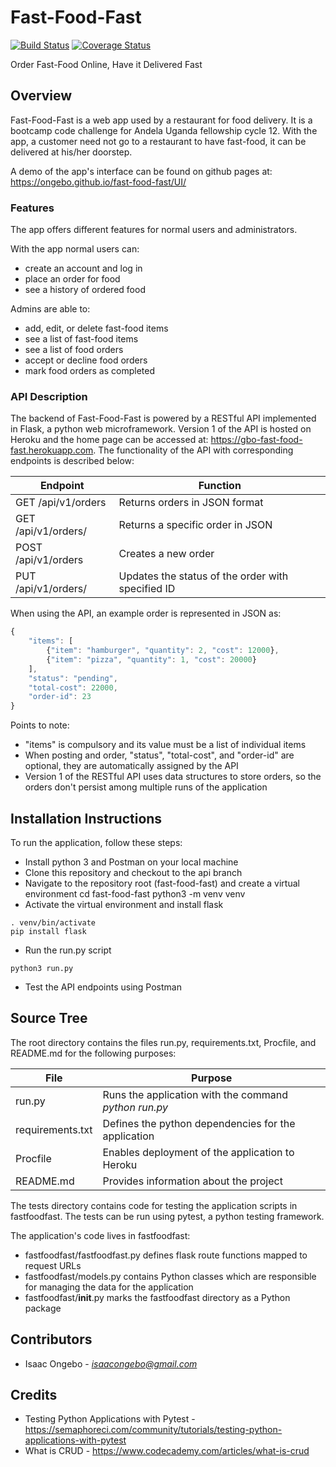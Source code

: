 # Fast-Food-Fast

[![Build Status](https://travis-ci.org/ongebo/fast-food-fast.svg?branch=ch-add-api-tests-160546296)](https://travis-ci.org/ongebo/fast-food-fast)
[![Coverage Status](https://coveralls.io/repos/github/ongebo/fast-food-fast/badge.svg?branch=ch-add-api-tests-160546296)](https://coveralls.io/github/ongebo/fast-food-fast?branch=ch-add-api-tests-160546296)

Order Fast-Food Online, Have it Delivered Fast

## Overview
Fast-Food-Fast is a web app used by a restaurant for food delivery. It is a bootcamp code challenge for Andela Uganda fellowship cycle 12. With the app, a customer need not go to a restaurant to have fast-food, it can be delivered at his/her doorstep.

A demo of the app's interface can be found on github pages at:
https://ongebo.github.io/fast-food-fast/UI/
### Features
The app offers different features for normal users and administrators.

With the app normal users can:
* create an account and log in
* place an order for food
* see a history of ordered food

Admins are able to:
* add, edit, or delete fast-food items
* see a list of fast-food items
* see a list of food orders
* accept or decline food orders
* mark food orders as completed
### API Description
The backend of Fast-Food-Fast is powered by a RESTful API implemented in Flask, a python web microframework. Version 1 of the API is hosted on Heroku and the home page can be accessed at: https://gbo-fast-food-fast.herokuapp.com. The functionality of the API with corresponding endpoints is described below:

Endpoint                       | Function
-------------------------------|----------------------------------------------------
GET /api/v1/orders             | Returns orders in JSON format
GET /api/v1/orders/<orderID>   | Returns a specific order in JSON
POST /api/v1/orders            | Creates a new order
PUT /api/v1/orders/<orderID>   | Updates the status of the order with specified ID

When using the API, an example order is represented in JSON as:
```javascript
{
    "items": [
        {"item": "hamburger", "quantity": 2, "cost": 12000},
        {"item": "pizza", "quantity": 1, "cost": 20000}
    ],
    "status": "pending",
    "total-cost": 22000,
    "order-id": 23
}
```
Points to note:
* "items" is compulsory and its value must be a list of individual items
* When posting and order, "status", "total-cost", and "order-id" are optional, they are automatically assigned by the API
* Version 1 of the RESTful API uses data structures to store orders, so the orders don't persist among multiple runs of the application

## Installation Instructions
To run the application, follow these steps:
* Install python 3 and Postman on your local machine
* Clone this repository and checkout to the api branch
* Navigate to the repository root (fast-food-fast) and create a virtual environment
    cd fast-food-fast
    python3 -m venv venv
* Activate the virtual environment and install flask
```
. venv/bin/activate
pip install flask
```
* Run the run.py script
```
python3 run.py
```
* Test the API endpoints using Postman

## Source Tree
The root directory contains the files run.py, requirements.txt, Procfile, and README.md for the following purposes:

File                | Purpose
--------------------|--------------------------------------------------------
run.py              | Runs the application with the command _python run.py_
requirements.txt    | Defines the python dependencies for the application
Procfile            | Enables deployment of the application to Heroku
README.md           | Provides information about the project

The tests directory contains code for testing the application scripts in fastfoodfast. The tests can be run using pytest, a python testing framework.

The application's code lives in fastfoodfast:
* fastfoodfast/fastfoodfast.py defines flask route functions mapped to request URLs
* fastfoodfast/models.py contains Python classes which are responsible for managing the data for the application
* fastfoodfast/__init__.py marks the fastfoodfast directory as a Python package

## Contributors
* Isaac Ongebo - *isaacongebo@gmail.com*

## Credits
* Testing Python Applications with Pytest - https://semaphoreci.com/community/tutorials/testing-python-applications-with-pytest
* What is CRUD - https://www.codecademy.com/articles/what-is-crud